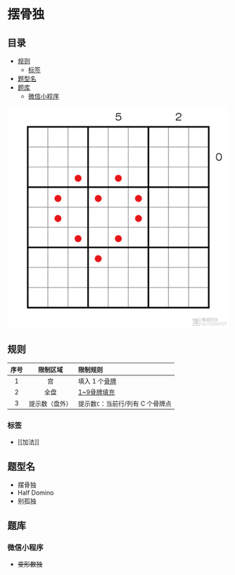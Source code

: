 # 摆骨独
<!-- START doctoc generated TOC please keep comment here to allow auto update -->
<!-- DON'T EDIT THIS SECTION, INSTEAD RE-RUN doctoc TO UPDATE -->
## 目录

- [规则](#%E8%A7%84%E5%88%99)
  - [标签](#%E6%A0%87%E7%AD%BE)
- [题型名](#%E9%A2%98%E5%9E%8B%E5%90%8D)
- [题库](#%E9%A2%98%E5%BA%93)
  - [微信小程序](#%E5%BE%AE%E4%BF%A1%E5%B0%8F%E7%A8%8B%E5%BA%8F)

<!-- END doctoc generated TOC please keep comment here to allow auto update -->

![题](../../../../images/sudoku/摆骨独.jpeg)

## 规则

| 序号  |  限制区域   | 限制规则                 |
|:---:|:-------:|:---------------------|
|  1  |    宫    | 填入 1 个[骨牌]           |
|  2  |   全盘    | [1~9骨牌填充]            |
|  3  | 提示数（盘外） | 提示数`C`：当前行/列有 C 个骨牌点 |

### 标签

- [[加法]]

## 题型名

- 摆骨独
- Half Domino
- 别孤独

## 题库

### 微信小程序

- ~~变形数独~~

[骨牌]: ../../../../rules.md#骨牌

[1~9骨牌填充]: ../../../../rules.md#1to9骨牌填充
